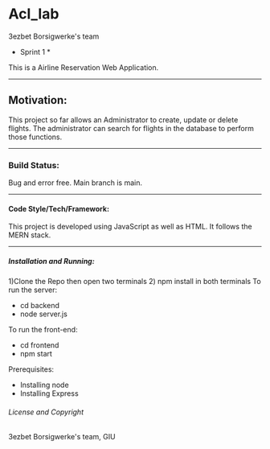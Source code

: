 # Acl_lab
3ezbet Borsigwerke's team

* Sprint 1 *

This is a Airline Reservation Web Application.

---
## Motivation:
This project so far allows an Administrator to create, update or delete flights. The administrator can search for flights in the database to perform those functions.

---
### Build Status:
Bug and error free. Main branch is main.

---
#### Code Style/Tech/Framework:
This project is developed using JavaScript as well as HTML. It follows the MERN stack.

---
##### Installation and Running:

1)Clone the Repo then open two terminals 
2) npm install in both terminals 
To run the server:
 - cd backend
 - node server.js

To run the front-end:
 - cd frontend
 - npm start

Prerequisites:
- Installing node
- Installing Express

###### License and Copyright


3ezbet Borsigwerke's team, GIU
